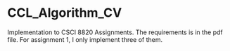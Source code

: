 # CCL_Algorithm_CV
Implementation to CSCI 8820 Assignments. The requirements is in the pdf file. 
For assignment 1, I only implement three of them.
